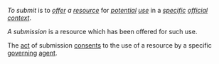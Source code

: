 *To submit* is to *[offer](https://github.com/gcassel/Modular-Organization-Terminology/blob/master/terms/offer.md) a [resource](https://github.com/gcassel/Modular-Organization-Terminology/blob/master/terms/resource.md)* for *[potential](https://github.com/gcassel/Modular-Organization-Terminology/blob/master/terms/potential.md) [use](https://github.com/gcassel/Modular-Organization-Terminology/blob/master/terms/use.md)* in a *[specific](https://github.com/gcassel/Modular-Organization-Terminology/blob/master/terms/specific.md) [official](https://github.com/gcassel/Modular-Organization-Terminology/blob/master/terms/official.md) [context](https://github.com/gcassel/Modular-Organization-Terminology/blob/master/terms/context.md)*.
		
*A submission* is a resource which has been offered for such use.

The [act](https://github.com/gcassel/Modular-Organization-Terminology/blob/master/terms/action.md) of submission [consents](https://github.com/gcassel/Modular-Organization-Terminology/blob/master/terms/consent.md) to the use of a resource by a specific [governing](https://github.com/gcassel/Modular-Organization-Terminology/blob/master/terms/govern.md) [agent](https://github.com/gcassel/Modular-Organization-Terminology/blob/master/terms/agent.md).
